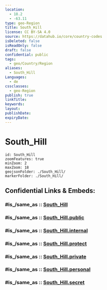 ```yaml
---
location:
  - 18.2
  - -63.11
type: geo-Region
title: South_Hill
license: CC BY-SA 4.0
source: https://datahub.io/core/country-codes
isDeleted: false
isReadOnly: false
draft: false
confidential: public
tags:
  - geo/Country/Region
aliases:
  - South_Hill
Languages:
  - de
cssclasses:
  - geo-Region
publish: true
linkTitle:
keywords:
layout:
publishDate:
expiryDate:
---
```


# South_Hill

```leaflet
id: South_Hill
zoomFeatures: true 
minZoom: 2 
maxZoom: 18
geojsonFolder: ./South_Hill/
markerFolder: ./South_Hill/
```


## Confidential Links & Embeds: 

### #is_/same_as :: [South_Hill](/_Standards/Earth/Continent/America~Caribbean/Anguilla/Counties~Anguilla/South_Hill.md) 

### #is_/same_as :: [South_Hill.public](/_public/Earth/Continent/America~Caribbean/Anguilla/Counties~Anguilla/South_Hill.public.md) 

### #is_/same_as :: [South_Hill.internal](/_internal/Earth/Continent/America~Caribbean/Anguilla/Counties~Anguilla/South_Hill.internal.md) 

### #is_/same_as :: [South_Hill.protect](/_protect/Earth/Continent/America~Caribbean/Anguilla/Counties~Anguilla/South_Hill.protect.md) 

### #is_/same_as :: [South_Hill.private](/_private/Earth/Continent/America~Caribbean/Anguilla/Counties~Anguilla/South_Hill.private.md) 

### #is_/same_as :: [South_Hill.personal](/_personal/Earth/Continent/America~Caribbean/Anguilla/Counties~Anguilla/South_Hill.personal.md) 

### #is_/same_as :: [South_Hill.secret](/_secret/Earth/Continent/America~Caribbean/Anguilla/Counties~Anguilla/South_Hill.secret.md)

